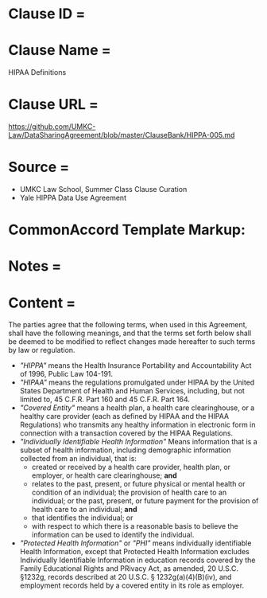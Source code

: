 # Clause ID = 


# Clause Name = 
HIPAA Definitions
# Clause URL = 
https://github.com/UMKC-Law/DataSharingAgreement/blob/master/ClauseBank/HIPPA-005.md
# Source = 
* UMKC Law School, Summer Class Clause Curation
* Yale HIPPA Data Use Agreement
# CommonAccord Template Markup:   

# Notes = 

# Content = 

The parties agree that the following terms, when used in this Agreement, shall have the following meanings, and that the terms set forth below shall be deemed to be modified to reflect changes made hereafter to such terms by law or regulation.
* *"HIPPA"* means the Health Insurance Portability  and Accountability Act of 1996, Public Law 104-191.
* *"HIPAA"* means the regulations promulgated under HIPAA by the United States Department of Health and Human Services, including, but not limited to, 45 C.F.R. Part 160 and 45 C.F.R. Part 164.
* *"Covered Entity"* means a health plan, a health care clearinghouse, or a healthy care provider (each as defined by HIPAA and the HIPAA Regulations) who transmits any healthy information in electronic form in connection with a transaction covered by the HIPAA Regulations.
* *"Individually Identifiable Health Information"* Means information that is a subset of health information, including demographic information collected from an individual, that is:
  * created or received by a health care provider, health plan, or employer, or health care clearinghouse; **and**
  * relates to the past, present, or future physical or mental health or condition of an individual; the provision of health care to an individual; or the past, present, or future payment for the provision of health care to an individual; **and**
  * that identifies the individual; or
  * with respect to which there is a reasonable basis to believe the information can be used to identify the individual.
* *"Protected Health Information"* or *"PHI"* means individually identifiable Health Information, except that Protected Health Information excludes Individually Identifiable Information in education records covered by the Family Educational Rights and PRivacy Act, as amended, 20 U.S.C. §1232g, records described at 20 U.S.C. § 1232g(a)(4)(B)(iv), and employment records held by a covered entity in its role as employer.
